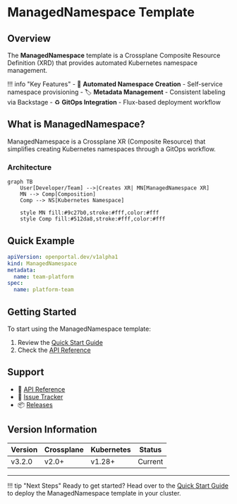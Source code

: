 # ManagedNamespace Template

## Overview

The **ManagedNamespace** template is a Crossplane Composite Resource Definition (XRD) that provides automated Kubernetes namespace management.

!!! info "Key Features"
    - 🚀 **Automated Namespace Creation** - Self-service namespace provisioning
    - 🏷️ **Metadata Management** - Consistent labeling via Backstage
    - ♻️ **GitOps Integration** - Flux-based deployment workflow

## What is ManagedNamespace?

ManagedNamespace is a Crossplane XR (Composite Resource) that simplifies creating Kubernetes namespaces through a GitOps workflow.

### Architecture

```mermaid
graph TB
    User[Developer/Team] -->|Creates XR| MN[ManagedNamespace XR]
    MN --> Comp[Composition]
    Comp --> NS[Kubernetes Namespace]
    
    style MN fill:#9c27b0,stroke:#fff,color:#fff
    style Comp fill:#512da8,stroke:#fff,color:#fff
```

## Quick Example

```yaml
apiVersion: openportal.dev/v1alpha1
kind: ManagedNamespace
metadata:
  name: team-platform
spec:
  name: platform-team
```

## Getting Started

To start using the ManagedNamespace template:

1. Review the [Quick Start Guide](getting-started/quick-start.md)
2. Check the [API Reference](api/managednamespace.md)

## Support

- 📖 [API Reference](api/managednamespace.md)
- 🐛 [Issue Tracker](https://github.com/open-service-portal/template-namespace/issues)
- 📦 [Releases](https://github.com/open-service-portal/template-namespace/releases)

## Version Information

| Version | Crossplane | Kubernetes | Status |
|---------|------------|------------|--------|
| v3.2.0  | v2.0+      | v1.28+     | Current |

---

!!! tip "Next Steps"
    Ready to get started? Head over to the [Quick Start Guide](getting-started/quick-start.md) to deploy the ManagedNamespace template in your cluster.